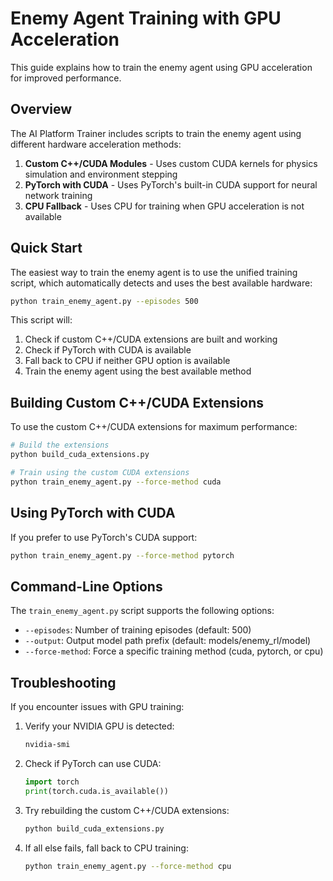# Enemy Agent Training with GPU Acceleration

This guide explains how to train the enemy agent using GPU acceleration for improved performance.

## Overview

The AI Platform Trainer includes scripts to train the enemy agent using different hardware acceleration methods:

1. **Custom C++/CUDA Modules** - Uses custom CUDA kernels for physics simulation and environment stepping
2. **PyTorch with CUDA** - Uses PyTorch's built-in CUDA support for neural network training
3. **CPU Fallback** - Uses CPU for training when GPU acceleration is not available

## Quick Start

The easiest way to train the enemy agent is to use the unified training script, which automatically detects and uses the best available hardware:

```bash
python train_enemy_agent.py --episodes 500
```

This script will:
1. Check if custom C++/CUDA extensions are built and working
2. Check if PyTorch with CUDA is available
3. Fall back to CPU if neither GPU option is available
4. Train the enemy agent using the best available method

## Building Custom C++/CUDA Extensions

To use the custom C++/CUDA extensions for maximum performance:

```bash
# Build the extensions
python build_cuda_extensions.py

# Train using the custom CUDA extensions
python train_enemy_agent.py --force-method cuda
```

## Using PyTorch with CUDA

If you prefer to use PyTorch's CUDA support:

```bash
python train_enemy_agent.py --force-method pytorch
```

## Command-Line Options

The `train_enemy_agent.py` script supports the following options:

- `--episodes`: Number of training episodes (default: 500)
- `--output`: Output model path prefix (default: models/enemy_rl/model)
- `--force-method`: Force a specific training method (cuda, pytorch, or cpu)

## Troubleshooting

If you encounter issues with GPU training:

1. Verify your NVIDIA GPU is detected:
   ```bash
   nvidia-smi
   ```

2. Check if PyTorch can use CUDA:
   ```python
   import torch
   print(torch.cuda.is_available())
   ```

3. Try rebuilding the custom C++/CUDA extensions:
   ```bash
   python build_cuda_extensions.py
   ```

4. If all else fails, fall back to CPU training:
   ```bash
   python train_enemy_agent.py --force-method cpu
   ```
